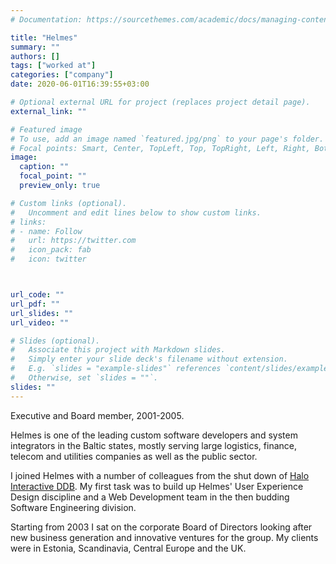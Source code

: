 ```yaml
---
# Documentation: https://sourcethemes.com/academic/docs/managing-content/

title: "Helmes"
summary: ""
authors: []
tags: ["worked at"]
categories: ["company"]
date: 2020-06-01T16:39:55+03:00

# Optional external URL for project (replaces project detail page).
external_link: ""

# Featured image
# To use, add an image named `featured.jpg/png` to your page's folder.
# Focal points: Smart, Center, TopLeft, Top, TopRight, Left, Right, BottomLeft, Bottom, BottomRight.
image:
  caption: ""
  focal_point: ""
  preview_only: true

# Custom links (optional).
#   Uncomment and edit lines below to show custom links.
# links:
# - name: Follow
#   url: https://twitter.com
#   icon_pack: fab
#   icon: twitter



url_code: ""
url_pdf: ""
url_slides: ""
url_video: ""

# Slides (optional).
#   Associate this project with Markdown slides.
#   Simply enter your slide deck's filename without extension.
#   E.g. `slides = "example-slides"` references `content/slides/example-slides.md`.
#   Otherwise, set `slides = ""`.
slides: ""
---
```

Executive and Board member, 2001-2005.

Helmes is one of the leading custom software developers and system integrators in the Baltic states, mostly serving large logistics, finance, telecom and utilities companies as well as the public sector. 

I joined Helmes with a number of colleagues from the shut down of [Halo Interactive DDB](/project/halo). My first task was to build up Helmes' User Experience Design discipline and a Web Development team in the then budding Software Engineering division. 

Starting from 2003 I sat on the corporate Board of Directors looking after new business generation and innovative ventures for the group. My clients were in Estonia, Scandinavia, Central Europe and the UK.
